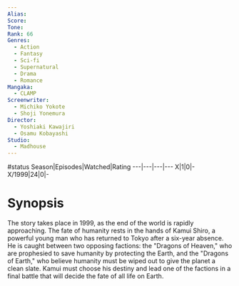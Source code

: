```yaml
---
Alias:
Score:
Tone: 
Rank: 66
Genres:
  - Action
  - Fantasy
  - Sci-fi
  - Supernatural
  - Drama
  - Romance
Mangaka:
  - CLAMP
Screenwriter:
  - Michiko Yokote
  - Shoji Yonemura
Director:
  - Yoshiaki Kawajiri
  - Osamu Kobayashi
Studio:
  - Madhouse
---
```

#status
Season|Episodes|Watched|Rating
---|---|---|---
X|1|0|-
X/1999|24|0|-

# Synopsis
The story takes place in 1999, as the end of the world is rapidly approaching. The fate of humanity rests in the hands of Kamui Shiro, a powerful young man who has returned to Tokyo after a six-year absence. He is caught between two opposing factions: the "Dragons of Heaven," who are prophesied to save humanity by protecting the Earth, and the "Dragons of Earth," who believe humanity must be wiped out to give the planet a clean slate. Kamui must choose his destiny and lead one of the factions in a final battle that will decide the fate of all life on Earth.